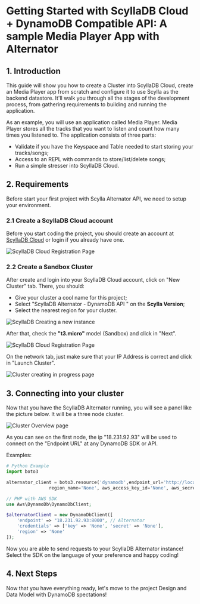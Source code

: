 # Getting Started with ScyllaDB Cloud + DynamoDB Compatible API: A sample Media Player App with Alternator


## 1. Introduction

This guide will show you how to create a Cluster into ScyllaDB Cloud, create an Media Player app from scratch and configure it
to use Scylla as the backend datastore. It'll walk you through all the stages
of the development process, from gathering requirements to building and running
the application.

As an example, you will use an application called Media Player. Media Player stores all the tracks
that you want to listen and count how many times you listened to. The application consists of three parts:
-   Validate if you have the Keyspace and Table needed to start storing your tracks/songs;
-   Access to an REPL with commands to store/list/delete songs;
-   Run a simple stresser into ScyllaDB Cloud.

## 2. Requirements

Before start your first project with Scylla Alternator API, we need to setup your environment.

### 2.1 Create a ScyllaDB Cloud account

Before you start coding the project, you should create an account at [ScyllaDB Cloud](https://cloud.scylladb.com) or login if you already have one.

![ScyllaDB Cloud Registration Page](/_static/img/alternator/getting-started/scylla-registration-page.png)

### 2.2 Create a Sandbox Cluster 

After create and login into your ScyllaDB Cloud account, click on "New Cluster" tab. There, you should:

- Give your cluster a cool name for this project;
- Select "ScyllaDB Alternator - DynamoDB API " on the **Scylla Version**;
- Select the nearest region for your cluster.


![ScyllaDB Creating a new instance](/_static/img/alternator/getting-started/scylladb-1.png)

After that, check the **"t3.micro"** model (Sandbox) and click in "Next".

![ScyllaDB Cloud Registration Page](/_static/img/alternator/getting-started/scylladb-2.png)


On the network tab, just make sure that your IP Address is correct and click in "Launch Cluster".


![Cluster creating in progress page](/_static/img/alternator/getting-started/scylladb-creating-cluster.png)

## 3. Connecting into your cluster

Now that you have the ScyllaDB Alternator running, you will see a panel like the picture below. It will be a three node cluster.

![Cluster Overview page](/_static/img/alternator/getting-started/scylladb-cluster-overview.png)

As you can see on the first node, the ip "18.231.92.93" will be used to connect on the "Endpoint URL" at any DynamoDB SDK or API. 

Examples: 

```python
# Python Example
import boto3

alternator_client = boto3.resource('dynamodb',endpoint_url='http://localhost:8000',
                region_name='None', aws_access_key_id='None', aws_secret_access_key='None')
```

```php
// PHP with AWS SDK
use Aws\DynamoDb\DynamoDbClient;

$alternatorClient = new DynamoDbClient([  
    'endpoint' => "18.231.92.93:8000", // Alternator
    'credentials' => ['key' => 'None', 'secret' => 'None'],  
    'region' => 'None'  
]);
```

Now you are able to send requests to your ScyllaDB Alternator instance! Select the SDK on the language of your preference and happy coding!

## 4. Next Steps

Now that you have everything ready, let's move to the project Design and Data Model with DynamoDB spectations!

